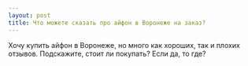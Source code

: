 ```yaml
---
layout: post 
title: Что можете сказать про айфон в Воронеже на заказ? 
--- 
```

Хочу купить айфон в Воронеже, но много как хороших, так и плохих отзывов. Подскажите, стоит ли покупать? Если да, то где?